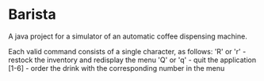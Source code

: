 # Barista

A java project for a simulator of an automatic coffee dispensing machine. 

Each valid command consists of a single character, as follows:
'R' or 'r' - restock the inventory and redisplay the menu
'Q' or 'q' - quit the application
[1-6] - order the drink with the corresponding number in the menu
